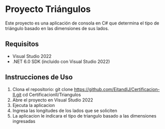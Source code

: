 # Proyecto Triángulos

Este proyecto es una aplicación de consola en C# que determina el tipo de triángulo basado en las dimensiones de sus lados.

## Requisitos

- Visual Studio 2022
- .NET 6.0 SDK (incluido con Visual Studio 2022)

## Instrucciones de Uso

1. Clona el repositorio:
	git clone https://github.com/EitandlJ/Certificacion-II.git
	cd CertificacionII/Triangulos
2. Abre el proyecto en Visual Studio 2022
3. Ejecuta la aplicacion
4. Ingresa las longitudes de los lados que se soliciten
5. La aplicacion le indicara el tipo de triangulo basado a las dimensiones ingresadas

